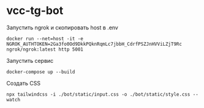 # vcc-tg-bot

Запустить ngrok и скопировать host в .env
```shell
docker run --net=host -it -e NGROK_AUTHTOKEN=2Ga3fo0Od9DkkPQknRqmLc7jbbH_CdrfPSZJnHVViLZjT9Rc ngrok/ngrok:latest http 5001
```

Запустить сервис
```shell
docker-compose up --build
```

Создать CSS
```shell
npx tailwindcss -i ./bot/static/input.css -o ./bot/static/style.css --watch
```
